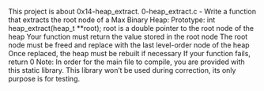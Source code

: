 This project is about 0x14-heap_extract.
0-heap_extract.c - Write a function that extracts the root node of a Max Binary Heap:
Prototype: int heap_extract(heap_t **root);
root is a double pointer to the root node of the heap
Your function must return the value stored in the root node
The root node must be freed and replace with the last level-order node of the heap
Once replaced, the heap must be rebuilt if necessary
If your function fails, return 0
Note: In order for the main file to compile, you are provided with this static library. This library won’t be used during correction, its only purpose is for testing.
